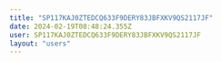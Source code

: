 ```yaml
---
title: "SP117KAJ0ZTEDCQ633F9DERY83JBFXKV9QS2117JF"
date: 2024-02-19T08:48:24.355Z
user: SP117KAJ0ZTEDCQ633F9DERY83JBFXKV9QS2117JF
layout: "users"
---
```

    